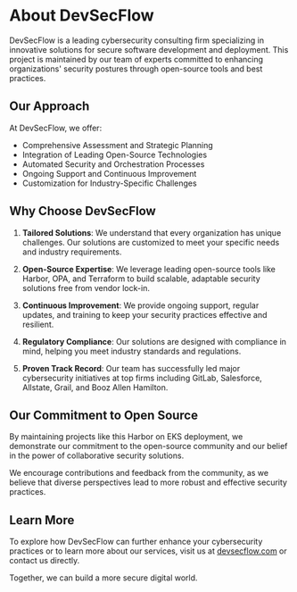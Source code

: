 # About DevSecFlow

DevSecFlow is a leading cybersecurity consulting firm specializing in innovative solutions for secure software development and deployment. This project is maintained by our team of experts committed to enhancing organizations' security postures through open-source tools and best practices.

## Our Approach

At DevSecFlow, we offer:

- Comprehensive Assessment and Strategic Planning
- Integration of Leading Open-Source Technologies
- Automated Security and Orchestration Processes
- Ongoing Support and Continuous Improvement
- Customization for Industry-Specific Challenges

## Why Choose DevSecFlow

1. **Tailored Solutions**: We understand that every organization has unique challenges. Our solutions are customized to meet your specific needs and industry requirements.

2. **Open-Source Expertise**: We leverage leading open-source tools like Harbor, OPA, and Terraform to build scalable, adaptable security solutions free from vendor lock-in.

3. **Continuous Improvement**: We provide ongoing support, regular updates, and training to keep your security practices effective and resilient.

4. **Regulatory Compliance**: Our solutions are designed with compliance in mind, helping you meet industry standards and regulations.

5. **Proven Track Record**: Our team has successfully led major cybersecurity initiatives at top firms including GitLab, Salesforce, Allstate, Grail, and Booz Allen Hamilton.

## Our Commitment to Open Source

By maintaining projects like this Harbor on EKS deployment, we demonstrate our commitment to the open-source community and our belief in the power of collaborative security solutions.

We encourage contributions and feedback from the community, as we believe that diverse perspectives lead to more robust and effective security practices.

## Learn More

To explore how DevSecFlow can further enhance your cybersecurity practices or to learn more about our services, visit us at [devsecflow.com](https://devsecflow.com) or contact us directly.

Together, we can build a more secure digital world.